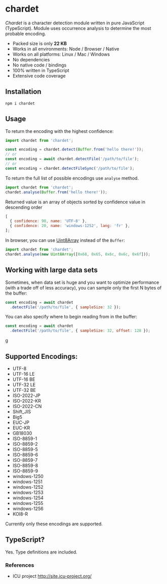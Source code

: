 # chardet

_Chardet_ is a character detection module written in pure JavaScript (TypeScript). Module uses occurrence analysis to determine the most probable encoding.

- Packed size is only **22 KB**
- Works in all environments: Node / Browser / Native
- Works on all platforms: Linux / Mac / Windows
- No dependencies
- No native code / bindings
- 100% written in TypeScript
- Extensive code coverage

## Installation

```
npm i chardet
```

## Usage

To return the encoding with the highest confidence:

```javascript
import chardet from 'chardet';

const encoding = chardet.detect(Buffer.from('hello there!'));
// or
const encoding = await chardet.detectFile('/path/to/file');
// or
const encoding = chardet.detectFileSync('/path/to/file');
```

To return the full list of possible encodings use `analyse` method.

```javascript
import chardet from 'chardet';
chardet.analyse(Buffer.from('hello there!'));
```

Returned value is an array of objects sorted by confidence value in descending order

```javascript
[
  { confidence: 90, name: 'UTF-8' },
  { confidence: 20, name: 'windows-1252', lang: 'fr' },
];
```

In browser, you can use [Uint8Array](https://developer.mozilla.org/en-US/docs/Web/JavaScript/Reference/Global_Objects/Uint8Array) instead of the `Buffer`:

```javascript
import chardet from 'chardet';
chardet.analyse(new Uint8Array([0x68, 0x65, 0x6c, 0x6c, 0x6f]));
```

## Working with large data sets

Sometimes, when data set is huge and you want to optimize performance (with a trade off of less accuracy),
you can sample only the first N bytes of the buffer:

```javascript
const encoding = await chardet
  .detectFile('/path/to/file', { sampleSize: 32 });
```

You can also specify where to begin reading from in the buffer:

```javascript
const encoding = await chardet
  .detectFile('/path/to/file', { sampleSize: 32, offset: 128 });
```
g
## Supported Encodings:

- UTF-8
- UTF-16 LE
- UTF-16 BE
- UTF-32 LE
- UTF-32 BE
- ISO-2022-JP
- ISO-2022-KR
- ISO-2022-CN
- Shift_JIS
- Big5
- EUC-JP
- EUC-KR
- GB18030
- ISO-8859-1
- ISO-8859-2
- ISO-8859-5
- ISO-8859-6
- ISO-8859-7
- ISO-8859-8
- ISO-8859-9
- windows-1250
- windows-1251
- windows-1252
- windows-1253
- windows-1254
- windows-1255
- windows-1256
- KOI8-R

Currently only these encodings are supported.

## TypeScript?

Yes. Type definitions are included.

### References

- ICU project http://site.icu-project.org/
